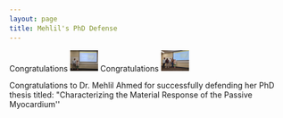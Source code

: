 ```yaml
---
layout: page
title: Mehlil's PhD Defense
---
```

Congratulations
<img src="../assets/img/events/Defense1.jpg" width="10%" height="10%">
Congratulations
<img src="../assets/img/events/Defense2.jpg" width="10%" height="10%">

Congratulations to Dr. Mehlil Ahmed for successfully defending her PhD thesis titled: "Characterizing the Material Response of the Passive Myocardium''


